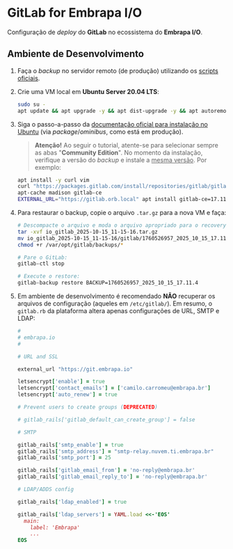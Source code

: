 # GitLab for Embrapa I/O

Configuração de _deploy_ do **GitLab** no ecossistema do **Embrapa I/O**.

## Ambiente de Desenvolvimento

1. Faça o _backup_ no servidor remoto (de produção) utilizando os [scripts oficiais](https://github.com/embrapa-io/backup/).
2. Crie uma VM local em **Ubuntu Server 20.04 LTS**:
   
   ```bash
   sudo su -
   apt update && apt upgrade -y && apt dist-upgrade -y && apt autoremove -y && apt autoclean
   ```
   
4. Siga o passo-a-passo da [documentação oficial para instalação no Ubuntu](https://docs.gitlab.com/install/package/ubuntu/) (via _package_/_ominibus_, como está em produção).

   > **Atenção!** Ao seguir o tutorial, atente-se para selecionar sempre as abas "**Community Edition**". No momento da instalação, verifique a versão do _backup_ e instale a <u>mesma versão</u>. Por exemplo:

   ```bash
   apt install -y curl vim
   curl "https://packages.gitlab.com/install/repositories/gitlab/gitlab-ce/script.deb.sh" | bash
   apt-cache madison gitlab-ce
   EXTERNAL_URL="https://gitlab.orb.local" apt install gitlab-ce=17.11.4-ce.0
   ```

5. Para restaurar o backup, copie o arquivo `.tar.gz` para a nova VM e faça:

   ```bash
   # Descompacte o arquivo e moda o arquivo apropriado para o recovery do GitLab:
   tar -xvf io_gitlab_2025-10-15_11-15-16.tar.gz
   mv io_gitlab_2025-10-15_11-15-16/gitlab/1760526957_2025_10_15_17.11.4_gitlab_backup.tar /var/opt/gitlab/backups/
   chmod +r /var/opt/gitlab/backups/*

   # Pare o GitLab:
   gitlab-ctl stop

   # Execute o restore:
   gitlab-backup restore BACKUP=1760526957_2025_10_15_17.11.4
   ```

6. Em ambiente de desenvolvimento é recomendado **NÃO** recuperar os arquivos de configuração (aqueles em `/etc/gitlab/`). Em resumo, o `gitlab.rb` da plataforma altera apenas configurações de URL, SMTP e LDAP:

   ```ruby
   #
   # embrapa.io
   #
   
   # URL and SSL
   
   external_url "https://git.embrapa.io"
   
   letsencrypt['enable'] = true
   letsencrypt['contact_emails'] = ['camilo.carromeu@embrapa.br']
   letsencrypt['auto_renew'] = true
   
   # Prevent users to create groups (DEPRECATED)
   
   # gitlab_rails['gitlab_default_can_create_group'] = false
   
   # SMTP
   
   gitlab_rails['smtp_enable'] = true
   gitlab_rails['smtp_address'] = "smtp-relay.nuvem.ti.embrapa.br"
   gitlab_rails['smtp_port'] = 25
   
   gitlab_rails['gitlab_email_from'] = 'no-reply@embrapa.br'
   gitlab_rails['gitlab_email_reply_to'] = 'no-reply@embrapa.br'
   
   # LDAP/ADDS config
   
   gitlab_rails['ldap_enabled'] = true
   
   gitlab_rails['ldap_servers'] = YAML.load <<-'EOS'
     main:
       label: 'Embrapa'
       ...
   EOS
   ```
